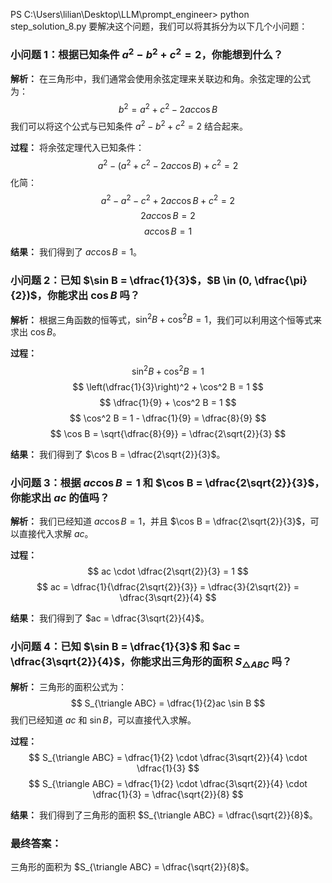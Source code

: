 PS C:\Users\lilian\Desktop\LLM\prompt_engineer> python step_solution_8.py
要解决这个问题，我们可以将其拆分为以下几个小问题：

### 小问题 1：根据已知条件 $a^2 - b^2 + c^2 = 2$，你能想到什么？
**解析：**
在三角形中，我们通常会使用余弦定理来关联边和角。余弦定理的公式为：
$$
b^2 = a^2 + c^2 - 2ac \cos B
$$
我们可以将这个公式与已知条件 $a^2 - b^2 + c^2 = 2$ 结合起来。

**过程：**
将余弦定理代入已知条件：
$$
a^2 - (a^2 + c^2 - 2ac \cos B) + c^2 = 2
$$
化简：
$$
a^2 - a^2 - c^2 + 2ac \cos B + c^2 = 2
$$
$$
2ac \cos B = 2
$$
$$
ac \cos B = 1
$$

**结果：**
我们得到了 $ac \cos B = 1$。

### 小问题 2：已知 $\sin B = \dfrac{1}{3}$，$B \in (0, \dfrac{\pi}{2})$，你能求出 $\cos B$ 吗？
**解析：**
根据三角函数的恒等式，$\sin^2 B + \cos^2 B = 1$，我们可以利用这个恒等式来求出 $\cos B$。

**过程：**
$$
\sin^2 B + \cos^2 B = 1
$$
$$
\left(\dfrac{1}{3}\right)^2 + \cos^2 B = 1
$$
$$
\dfrac{1}{9} + \cos^2 B = 1
$$
$$
\cos^2 B = 1 - \dfrac{1}{9} = \dfrac{8}{9}
$$
$$
\cos B = \sqrt{\dfrac{8}{9}} = \dfrac{2\sqrt{2}}{3}
$$

**结果：**
我们得到了 $\cos B = \dfrac{2\sqrt{2}}{3}$。

### 小问题 3：根据 $ac \cos B = 1$ 和 $\cos B = \dfrac{2\sqrt{2}}{3}$，你能求出 $ac$ 的值吗？
**解析：**
我们已经知道 $ac \cos B = 1$，并且 $\cos B = \dfrac{2\sqrt{2}}{3}$，可以直接代入求解 $ac$。

**过程：**
$$
ac \cdot \dfrac{2\sqrt{2}}{3} = 1
$$
$$
ac = \dfrac{1}{\dfrac{2\sqrt{2}}{3}} = \dfrac{3}{2\sqrt{2}} = \dfrac{3\sqrt{2}}{4}
$$

**结果：**
我们得到了 $ac = \dfrac{3\sqrt{2}}{4}$。

### 小问题 4：已知 $\sin B = \dfrac{1}{3}$ 和 $ac = \dfrac{3\sqrt{2}}{4}$，你能求出三角形的面积 $S_{\triangle ABC}$ 吗？
**解析：**
三角形的面积公式为：
$$
S_{\triangle ABC} = \dfrac{1}{2}ac \sin B
$$
我们已经知道 $ac$ 和 $\sin B$，可以直接代入求解。

**过程：**
$$
S_{\triangle ABC} = \dfrac{1}{2} \cdot \dfrac{3\sqrt{2}}{4} \cdot \dfrac{1}{3}
$$
$$
S_{\triangle ABC} = \dfrac{1}{2} \cdot \dfrac{3\sqrt{2}}{4} \cdot \dfrac{1}{3} = \dfrac{\sqrt{2}}{8}
$$

**结果：**
我们得到了三角形的面积 $S_{\triangle ABC} = \dfrac{\sqrt{2}}{8}$。

### 最终答案：
三角形的面积为 $S_{\triangle ABC} = \dfrac{\sqrt{2}}{8}$。




